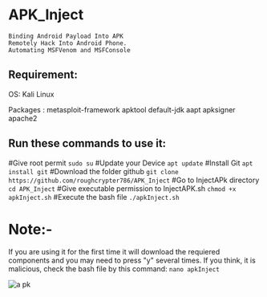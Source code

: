 # APK_Inject
    Binding Android Payload Into APK
    Remotely Hack Into Android Phone.
    Automating MSFVenom and MSFConsole

## Requirement:

OS: Kali Linux

Packages :
    metasploit-framework
    apktool
    default-jdk
    aapt
    apksigner
    apache2

## Run these commands to use it:

#Give root permit
    ```sudo su```
#Update your Device
    ```apt update```
#Install Git
    ```apt install git```
#Download the folder github
    ```git clone https://github.com/roughcrypter786/APK_Inject```
#Go to InjectAPk directory
    ```cd APK_Inject```
#Give executable permission to InjectAPK.sh
    ```chmod +x apkInject.sh```
#Execute the bash file
    ```./apkInject.sh```

# Note:-
If you are using it for the first time it will download the requiered components and you may need to press "y" several times.
If you think, it is malicious, check the bash file by this command:
                                                                ```nano apkInject```



![a pk](https://github.com/roughcrypter786/APK_Inject/assets/163091757/374eca28-c668-4ff6-bd1b-d81f6a381af2)
